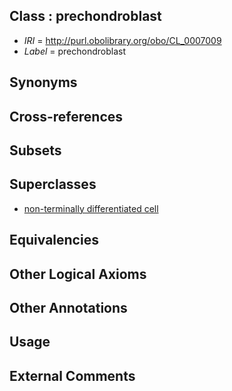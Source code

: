 
## Class : prechondroblast

 * *IRI* = http://purl.obolibrary.org/obo/CL_0007009
 * *Label* = prechondroblast

## Synonyms


## Cross-references


## Subsets


## Superclasses

 * [non-terminally differentiated cell](../../CL/55/CL_0000055.md)

## Equivalencies


## Other Logical Axioms


## Other Annotations


## Usage


## External Comments

